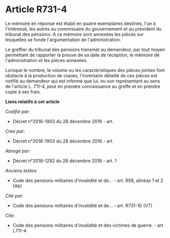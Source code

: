 # Article R731-4

Le mémoire en réponse est établi en quatre exemplaires destinés, l'un à l'intéressé, les autres au commissaire du
gouvernement et au président du tribunal des pensions. A ce mémoire sont annexées les pièces sur lesquelles se fonde
l'argumentation de l'administration.

Le greffier du tribunal des pensions transmet au demandeur, par tout moyen permettant de rapporter la preuve de sa date de
réception, le mémoire de l'administration et les pièces annexées.

Lorsque le nombre, le volume ou les caractéristiques des pièces jointes font obstacle à la production de copies, l'inventaire
détaillé de ces pièces est notifié au demandeur qui est informé que lui, ou son représentant au sens de l'article L. 711-4,
peut en prendre connaissance au greffe et en prendre copie à ses frais.

**Liens relatifs à cet article**

_Codifié par_:

  - Décret n°2016-1903 du 28 décembre 2016 - art.

_Créé par_:

  - Décret n°2016-1903 du 28 décembre 2016 - art.

_Abrogé par_:

  - Décret n°2018-1292 du 28 décembre 2018 - art. 1

_Anciens textes_:

  - Code des pensions militaires d'invalidité et de... - art. R58, alinéas 1 et 2 (Ab)

_Cité par_:

  - Code des pensions militaires d'invalidité et de... - art. R731-10 (VT)

_Cite_:

  - Code des pensions militaires d'invalidité et des victimes de guerre. - art. L711-4
